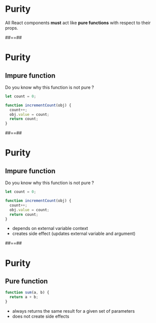 # Purity

All React components **must** act like **pure functions** with respect to their props.

##==##

<!-- .slide: class="with-code" -->

# Purity

## Impure function

Do you know why this function is not pure ?

```typescript
let count = 0;

function incrementCount(obj) {
  count++;
  obj.value = count;
  return count;
}
```

##==##

<!-- .slide: class="with-code" -->

# Purity

## Impure function

Do you know why this function is not pure ?

```typescript
let count = 0;

function incrementCount(obj) {
  count++;
  obj.value = count;
  return count;
}
```

- depends on external variable context
- creates side effect (updates external variable and argument)

##==##

<!-- .slide: class="with-code" -->

# Purity

## Pure function

```typescript
function sum(a, b) {
  return a + b;
}
```

<!-- .element: class="big-code" -->

- always returns the same result for a given set of parameters
- does not create side effects
